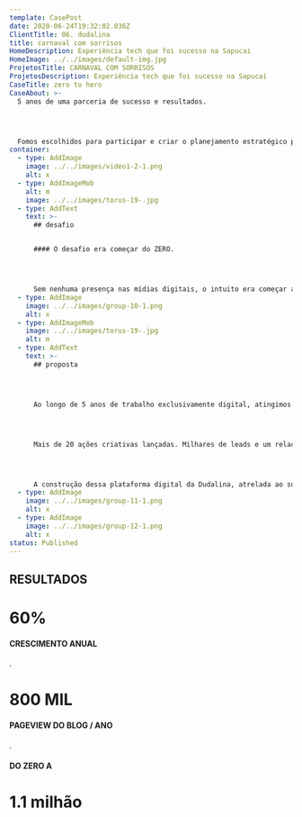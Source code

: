 ```yaml
---
template: CasePost
date: 2020-06-24T19:32:02.036Z
ClientTitle: 06. dudalina
title: carnaval com sorrisos
HomeDescription: Experiência tech que foi sucesso na Sapucai
HomeImage: ../../images/default-img.jpg
ProjetosTitle: CARNAVAL COM SORRISOS
ProjetosDescription: Experiência tech que foi sucesso na Sapucaí
CaseTitle: zero to hero
CaseAbout: >-
  5 anos de uma parceria de sucesso e resultados. 




  Fomos escolhidos para participar e criar o planejamento estratégico para a entrada da marca no universo digital. A partir de 2010, passamos por várias "eras de conteúdo" e mantivemos sempre os níveis de crescimento e engajamento dos usuários com a marca.
container:
  - type: AddImage
    image: ../../images/video1-2-1.png
    alt: x
  - type: AddImageMob
    alt: m
    image: ../../images/torus-19-.jpg
  - type: AddText
    text: >-
      ## desafio


      #### O desafio era começar do ZERO.




      Sem nenhuma presença nas mídias digitais, o intuito era começar a presença digital da Dudalina e torná-la conhecida pelo público-alvo da marca. Sem histório e sem leads, as campanhas iniciais exigiram estratégias múltiplas e criativas, que foram ampliadas para estratégias certeiras de performance.
  - type: AddImage
    image: ../../images/group-10-1.png
    alt: x
  - type: AddImageMob
    image: ../../images/torus-19-.jpg
    alt: m
  - type: AddText
    text: >-
      ## proposta




      Ao longo de 5 anos de trabalho exclusivamente digital, atingimos a marca de 1.5 milhões de seguidores. 




      Mais de 20 ações criativas lançadas. Milhares de leads e um relacionamento forte e fiel com os fãs da marca. 




      A construção dessa plataforma digital da Dudalina, atrelada ao sucesso das campanhas de marketing inseriram a marca no ambiente digital com força e relevância. Que tal saber o que fizemos pela Dudalina? Navegue pelo infográfico:
  - type: AddImage
    image: ../../images/group-11-1.png
    alt: x
  - type: AddImage
    image: ../../images/group-12-1.png
    alt: x
status: Published
---
```

## RESULTADOS

# 60%

#### CRESCIMENTO ANUAL

.

# 800 MIL

#### PAGEVIEW DO BLOG / ANO

.

#### DO ZERO A

# 1.1 milhão